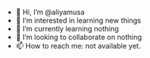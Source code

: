 - 👋 Hi, I’m @aliyamusa
- 👀 I’m interested in learning new things
- 🌱 I’m currently learning nothing
- 💞️ I’m looking to collaborate on nothing
- 📫 How to reach me: not available yet.

<!---
aliyamusa/aliyamusa is a ✨ special ✨ repository because its `README.md` (this file) appears on your GitHub profile.
You can click the Preview link to take a look at your changes.
--->
